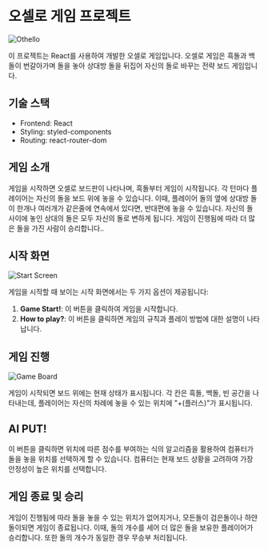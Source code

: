 # 오셀로 게임 프로젝트

![Othello](./othello_readme_example1.jpg)

이 프로젝트는 React를 사용하여 개발한 오셀로 게임입니다. 오셀로 게임은 흑돌과 백돌이 번갈아가며 돌을 놓아 상대방 돌을 뒤집어 자신의 돌로 바꾸는 전략 보드 게임입니다.

## 기술 스택

- Frontend: React
- Styling: styled-components
- Routing: react-router-dom

## 게임 소개

게임을 시작하면 오셀로 보드판이 나타나며, 흑돌부터 게임이 시작됩니다. 각 턴마다 플레이어는 자신의 돌을 보드 위에 놓을 수 있습니다. 이때, 플레이어 돌의 옆에 상대방 돌이 한개나 여러개가 같은줄에 연속에서 있다면, 반대편에 놓을 수 있습니다. 자신의 돌 사이에 놓인 상대의 돌은 모두 자신의 돌로 변하게 됩니다. 게임이 진행됨에 따라 더 많은 돌을 가진 사람이 승리합니다..

## 시작 화면

![Start Screen](./othello_readme_example2.png)

게임을 시작할 때 보이는 시작 화면에서는 두 가지 옵션이 제공됩니다:

1. **Game Start!**: 이 버튼을 클릭하여 게임을 시작합니다.
2. **How to play?**: 이 버튼을 클릭하면 게임의 규칙과 플레이 방법에 대한 설명이 나타납니다.

## 게임 진행

![Game Board](./othello_readme_example3.png)

게임이 시작되면 보드 위에는 현재 상태가 표시됩니다. 각 칸은 흑돌, 백돌, 빈 공간을 나타내는데, 플레이어는 자신의 차례에 놓을 수 있는 위치에 "+(플러스)"가 표시됩니다.

## AI PUT!
이 버튼을 클릭하면 위치에 따른 점수를 부여하는 식의 알고리즘을 활용하여 컴퓨터가 돌을 놓을 위치를 선택하게 할 수 있습니다. 컴퓨터는 현재 보드 상황을 고려하여 가장 안정성이 높은 위치를 선택합니다.

## 게임 종료 및 승리
게임이 진행됨에 따라 돌을 놓을 수 있는 위치가 없어지거나, 모든돌이 검은돌이나 하얀돌이되면 게임이 종료됩니다. 이때, 돌의 개수를 세어 더 많은 돌을 보유한 플레이어가 승리합니다. 또한 돌의 개수가 동일한 경우 무승부 처리됩니다.
